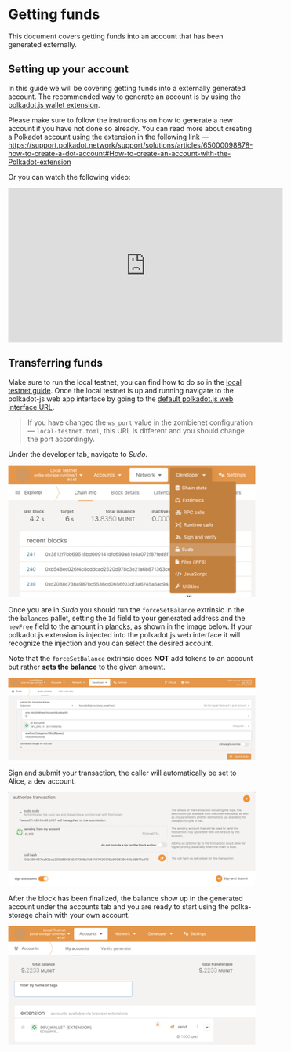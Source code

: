 # Getting funds

This document covers getting funds into an account that has been generated externally.

## Setting up your account

In this guide we will be covering getting funds into a externally generated account. The recommended way to generate an account is by using the [polkadot.js wallet extension](https://github.com/polkadot-js/extension).

Please make sure to follow the instructions on how to generate a new account if you have not done so already.
You can read more about creating a Polkadot account using the extension in the following link —
<https://support.polkadot.network/support/solutions/articles/65000098878-how-to-create-a-dot-account#How-to-create-an-account-with-the-Polkadot-extension>

Or you can watch the following video:
<iframe
    style="display:block; margin-left:auto; margin-right:auto"
    width="560"
    height="315"
    src="https://www.youtube-nocookie.com/embed/DNU0p5G0Gqc?si=L_rsjH8zYDmNKVBB"
    title="YouTube video player"
    frameborder="0"
    allow="accelerometer; autoplay; clipboard-write; encrypted-media; gyroscope; picture-in-picture; web-share"
    referrerpolicy="strict-origin-when-cross-origin" allowfullscreen></iframe>

## Transferring funds

Make sure to run the local testnet, you can find how to do so in the [local testnet guide](index.md). Once the local testnet is up and running navigate to the polkadot-js web app interface by going to the [default polkadot.js web interface URL](https://polkadot.js.org/apps/?rpc=ws://127.0.0.1:42069).

> If you have changed the `ws_port` value in the zombienet configuration — `local-testnet.toml`,
> this URL is different and you should change the port accordingly.

Under the developer tab, navigate to *Sudo*.

![sudo selection](../../images/transfer-funds/developer-sudo.png)

Once you are in *Sudo* you should run the `forceSetBalance` extrinsic in the the `balances` pallet,
setting the `Id` field to your generated address and the `newFree` field to the amount in [plancks](../../glossary.md#planck),
as shown in the image below.
If your polkadot.js extension is injected into the polkadot.js web interface it will recognize the injection and you can select the desired account.

<div class="warning">

Note that the `forceSetBalance` extrinsic does **NOT** add tokens to an account but rather **sets the balance** to the given amount.

</div>

![balance forceSetBalance](../../images/transfer-funds/force-set-balance.png)

Sign and submit your transaction, the caller will automatically be set to Alice, a dev account.

![sign and submit](../../images/transfer-funds/sign-and-submit.png)

After the block has been finalized, the balance show up in the generated account under the accounts tab and you are ready to start using the polka-storage chain with your own account.

![account balance](../../images/transfer-funds/account-balance.png)
